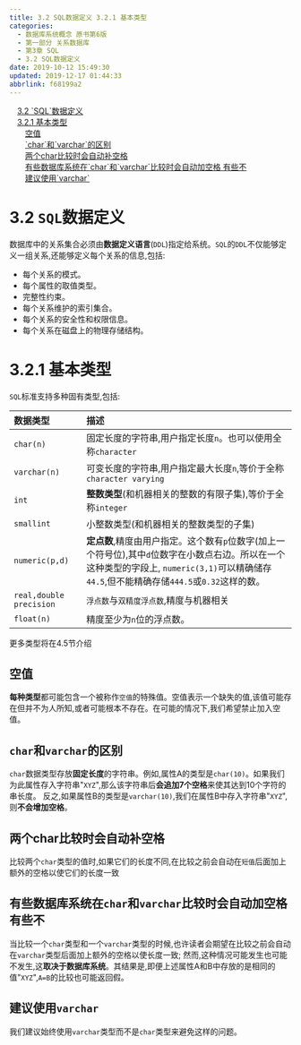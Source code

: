 ```yaml
---
title: 3.2 SQL数据定义 3.2.1 基本类型
categories: 
  - 数据库系统概念 原书第6版
  - 第一部分 关系数据库
  - 第3章 SQL
  - 3.2 SQL数据定义
date: 2019-10-12 15:49:30
updated: 2019-12-17 01:44:33
abbrlink: f68199a2
---
```

<div id='my_toc'><a href="/ReadingNotes/f68199a2/#3.2-SQL-数据定义" class="header_1">3.2 `SQL`数据定义</a><br><a href="/ReadingNotes/f68199a2/#3.2.1-基本类型" class="header_1">3.2.1 基本类型</a><br><a href="/ReadingNotes/f68199a2/#空值" class="header_2">空值</a><br><a href="/ReadingNotes/f68199a2/#-char-和-varchar-的区别" class="header_2">`char`和`varchar`的区别</a><br><a href="/ReadingNotes/f68199a2/#两个char比较时会自动补空格" class="header_2">两个char比较时会自动补空格</a><br><a href="/ReadingNotes/f68199a2/#有些数据库系统在-char-和-varchar-比较时会自动加空格-有些不" class="header_2">有些数据库系统在`char`和`varchar`比较时会自动加空格 有些不</a><br><a href="/ReadingNotes/f68199a2/#建议使用-varchar" class="header_2">建议使用`varchar`</a><br></div>
<style>
    .header_1{
        margin-left: 1em;
    }
    .header_2{
        margin-left: 2em;
    }
    .header_3{
        margin-left: 3em;
    }
    .header_4{
        margin-left: 4em;
    }
    .header_5{
        margin-left: 5em;
    }
    .header_6{
        margin-left: 6em;
    }
</style>
<!--more-->
<script>if (navigator.platform.search('arm')==-1){document.getElementById('my_toc').style.display = 'none';}
var e,p = document.getElementsByTagName('p');while (p.length>0) {e = p[0];e.parentElement.removeChild(e);}
</script>

<!--end-->
<!--SSTStart-->
# 3.2 `SQL`数据定义
数据库中的关系集合必须由**数据定义语言**(`DDL`)指定给系统。`SQL`的`DDL`不仅能够定义一组关系,还能够定义每个关系的信息,包括:
- 每个关系的模式。
- 每个属性的取值类型。
- 完整性约束。
- 每个关系维护的索引集合。
- 每个关系的安全性和权限信息。
- 每个关系在磁盘上的物理存储结构。

# 3.2.1 基本类型
`SQL`标准支持多种固有类型,包括:

|数据类型|描述|
|:---|:---|
|<code>char(n)</code>| 固定长度的字符串,用户指定长度`n`。也可以使用全称`character`|
|<code>varchar(n)</code>| 可变长度的字符串,用户指定最大长度`n`,等价于全称`character varying`|
|`int`| **整数类型**(和机器相关的整数的有限子集),等价于全称`integer`|
|`smallint`| 小整数类型(和机器相关的整数类型的子集)|
|<code>numeric(p,d)</code>| **定点数**,精度由用户指定。这个数有`p`位数字(加上一个符号位),其中`d`位数字在小数点右边。所以在一个这种类型的字段上, `numeric(3,1)`可以精确储存`44.5`,但不能精确存储`444.5`或`0.32`这样的数。|
|`real,double precision`| `浮点数`与`双精度浮点数`,精度与机器相关|
|<code>float(n)</code>|精度至少为`n`位的浮点数。|

更多类型将在4.5节介绍
## 空值
**每种类型**都可能包含一个被称作`空值`的特殊值。空值表示一个缺失的值,该值可能存在但并不为人所知,或者可能根本不存在。在可能的情况下,我们希望禁止加入空值。
## `char`和`varchar`的区别
`char`数据类型存放**固定长度**的字符串。例如,属性A的类型是`char(10)`。如果我们为此属性存入字符串"`XYZ`",那么该字符串后**会追加7个空格**来使其达到10个字符的串长度。
反之,如果属性B的类型是`varchar(10)`,我们在属性B中存入字符串"`XYZ`",则**不会增加空格**。
## 两个char比较时会自动补空格
比较两个`char`类型的值时,如果它们的长度不同,在比较之前会自动在`短值`后面加上额外的空格以使它们的长度一致
## 有些数据库系统在`char`和`varchar`比较时会自动加空格 有些不
当比较一个`char`类型和一个`varchar`类型的时候,也许读者会期望在比较之前会自动在`varchar`类型后面加上额外的空格以使长度一致;
然而,这种情况可能发生也可能不发生,这**取决于数据库系统**。其结果是,即便上述属性A和B中存放的是相同的值"`XYZ`",`A=B`的比较也可能返回假。
## 建议使用`varchar`
我们建议始终使用`varchar`类型而不是`char`类型来避免这样的问题。

<!--SSTStop-->
